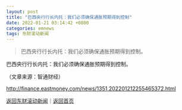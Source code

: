 ```yaml
---
layout: post
title: "巴西央行行长内托：我们必须确保通胀预期得到控制"
date: 2022-01-21 03:14:42 +0800
categories: emnews
tags: 东财滚动新闻
---
```

> 巴西央行行长内托：我们必须确保通胀预期得到控制。

<p>巴西央行行长内托：我们必须确保通胀预期得到控制。</p><p class="em_media">（文章来源：智通财经）</p>

<http://finance.eastmoney.com/news/1351,202201212255465372.html>

[返回东财滚动新闻](//finews.withounder.com/emnews/)｜[返回首页](//finews.withounder.com/)